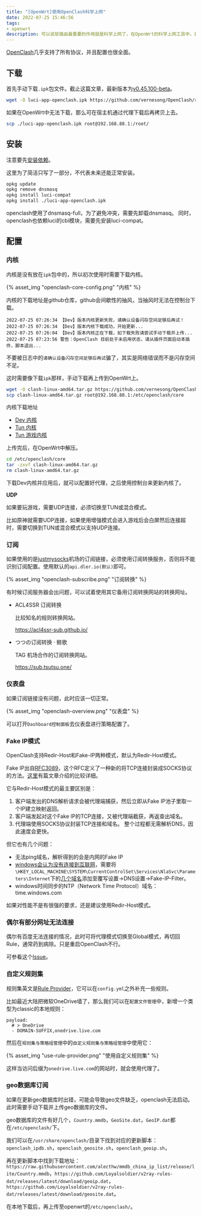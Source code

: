 ```yaml
---
title: "[OpenWrt]使用OpenClash科学上网"
date: 2022-07-25 15:46:56
tags:
- openwrt
description: 可以说软路由最重要的作用就是科学上网了，在OpenWrt的科学上网工具中，最喜欢的还是OpenClash。
---
```

[OpenClash](https://github.com/vernesong/OpenClash)几乎支持了所有协议，并且配置也很全面。

## 下载

首先手动下载`.ipk`包文件。截止这篇文章，最新版本为[v0.45.100-beta](https://github.com/vernesong/OpenClash/releases/tag/v0.45.100-beta)。

```bash
wget -O luci-app-openclash.ipk https://github.com/vernesong/OpenClash/releases/download/v0.45.100-beta/luci-app-openclash_0.45.100-beta_all.ipk
```

如果在OpenWrt中无法下载，那么可在宿主机通过代理下载后再拷贝上去。

```bash
scp ./luci-app-openclash.ipk root@192.168.88.1:/root/
```

## 安装

注意要先[安装依赖](https://github.com/vernesong/OpenClash/wiki/%E5%AE%89%E8%A3%85)。

这里为了简洁只写了一部分，不代表未来还能正常安装。

```bash
opkg update
opkg remove dnsmasq
opkg install luci-compat
opkg install ./luci-app-openclash.ipk
```

openclash使用了dnsmasq-full，为了避免冲突，需要先卸载dnsmasq。
同时，openclash也依赖luci的cbi模块，需要先安装luci-compat。

## 配置

### 内核

内核是没有放在`ipk`包中的，所以初次使用时需要下载内核。

{% asset_img "openclash-core-config.png" "内核" %}

内核的下载地址是github仓库，github会间歇性的抽风，当抽风时无法在控制台下载。

```log
2022-07-25 07:26:34 【Dev】版本内核更新失败，请确认设备闪存空间足够后再试！
2022-07-25 07:26:34 【Dev】版本内核下载成功，开始更新...
2022-07-25 07:26:04 【Dev】版本内核正在下载，如下载失败请尝试手动下载并上传...
2022-07-25 07:23:56 警告：OpenClash 目前处于未启用状态，请从插件页面启动本插件，脚本退出...
```

不要被日志中的`请确认设备闪存空间足够后再试`骗了，其实是网络错误而不是闪存空间不足。

这时需要像下载`ipk`那样，手动下载再上传到OpenWrt上。

```bash
wget -O clash-linux-amd64.tar.gz https://github.com/vernesong/OpenClash/releases/download/Clash/clash-linux-amd64.tar.gz
scp clash-linux-amd64.tar.gz root@192.168.88.1:/etc/openclash/core
```

内核下载地址
- [Dev 内核](https://github.com/vernesong/OpenClash/releases/tag/Clash)
- [Tun 内核](https://github.com/vernesong/OpenClash/releases/tag/TUN-Premium)
- [Tun 游戏内核](https://github.com/vernesong/OpenClash/releases/tag/TUN)

上传完后，在OpenWrt中解压。

```bash
cd /etc/openclash/core
tar -zxvf clash-linux-amd64.tar.gz
rm clash-linux-amd64.tar.gz
```

下载Dev内核并应用后，就可以配置好代理，之后使用控制台来更新内核了。

**UDP**

如果要玩游戏，需要UDP连接，必须切换至TUN或混合模式。

比如原神就需要UDP连接，如果使用增强模式会进入游戏后会白屏然后连接超时，需要切换到TUN或混合模式以支持UDP连接。

### 订阅

如果使用的是[justmysocks](https://justmysocks5.net)机场的订阅链接，必须使用订阅转换服务，否则将不能识别订阅配置。使用默认的`api.dler.io(默认)`即可。

{% asset_img "openclash-subscribe.png" "订阅转换" %}

有时候订阅服务器会出问题，可以试着使用其它备用订阅转换网站的转换网址。

- ACL4SSR 订阅转换

  比较知名的规则转换网站。

  https://acl4ssr-sub.github.io/

- つつの订阅转换 · 鲸歌

  TAG 机场合作的订阅转换网站。

  https://sub.tsutsu.one/

### 仪表盘

如果订阅链接没有问题，此时应该一切正常。

{% asset_img "openclash-overview.png" "仪表盘" %}

可以打开`Dashboard控制面板`去仪表盘进行策略配置了。

### Fake IP模式
OpenClash支持Redir-Host和Fake-IP两种模式，默认为Redir-Host模式。

Fake IP出自[RFC3089](https://www.rfc-editor.org/rfc/rfc3089)，这个RFC定义了一种新的将TCP连接封装成SOCKS协议的方法。[这里](https://blog.skk.moe/post/what-happend-to-dns-in-proxy/#Zai-redir-x2F-tun2socks-Zhong-Shi-Yong-Fake-IP)有篇文章介绍的比较详细。

它与Redir-Host模式的最主要区别是：
1. 客户端发出的DNS解析请求会被代理端捕获，然后立即从Fake IP池子里取一个IP建立映射返回。
2. 客户端发起对这个Fake IP的TCP连接，又被代理端截获，再返查出域名。
3. 代理端使用SOCKS协议封装TCP连接和域名。
整个过程都无需解析DNS，因此速度会更快。

但它也有几个问题：
- 无法ping域名，解析得到的会是内网的Fake IP
- [windows会认为没有连接到互联网](https://github.com/vernesong/OpenClash/issues/6)，需要将`\HKEY_LOCAL_MACHINE\SYSTEM\CurrentControlSet\Services\NlaSvc\Parameters\Internet`下的[几个域名](https://www.zhihu.com/question/48856675)添加至覆写设置->DNS设置->Fake-IP-Filter。
- windows时间同步的NTP（Network Time Protocol）域名：time.windows.com

如果对性能不是有很强的要求，还是建议使用Redir-Host模式。

### 偶尔有部分网址无法连接

偶尔有百度无法连接的情况，此时可将代理模式切换至Global模式，再切回Rule，通常药到病除。只是重启OpenClash不行。

可参看这个[Issue](https://github.com/vernesong/OpenClash/issues/31)。

### 自定义规则集

规则集英文是[Rule Provider](https://lancellc.gitbook.io/clash/clash-config-file/rule-provider)，它可以在`config.yml`之外补充一些规则。

比如最近大陆把微软OneDrive墙了，那么我们可以在`配置文件管理`中，新增一个类型为classic的本地规则：
```
payload:
  # > OneDrive
  - DOMAIN-SUFFIX,onedrive.live.com
```

然后在`规则集与策略组管理`中的`自定义规则集与策略组管理`中使用它：

{% asset_img "use-rule-provider.png" "使用自定义规则集" %}

这样当访问后缀为`onedrive.live.com`的网站时，就会使用代理了。

### geo数据库订阅
如果在更新geo数据库时出错，可能会导致geo文件缺乏，openclash无法启动。此时需要手动下载并上传geo数据库的文件。

geo数据库的文件有好几个，`Country.mmdb`，`GeoSite.dat`，`GeoIP.dat`都在`/etc/openclash/`下。

我们可以在`/usr/share/openclash/`目录下找到对应的更新脚本：`openclash_ipdb.sh`，`openclash_geosite.sh`，`openclash_geoip.sh`，

再在更新脚本中找到下载地址：`https://raw.githubusercontent.com/alecthw/mmdb_china_ip_list/release/lite/Country.mmdb`，`https://github.com/Loyalsoldier/v2ray-rules-dat/releases/latest/download/geoip.dat`，`https://github.com/Loyalsoldier/v2ray-rules-dat/releases/latest/download/geosite.dat`。

在本地下载后，再上传至openwrt的`/etc/openclash/`。
